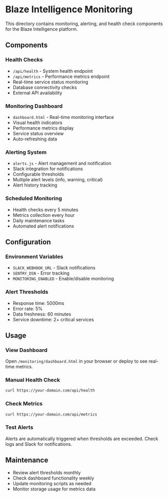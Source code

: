 # Blaze Intelligence Monitoring

This directory contains monitoring, alerting, and health check components for the Blaze Intelligence platform.

## Components

### Health Checks
- `/api/health` - System health endpoint
- `/api/metrics` - Performance metrics endpoint
- Real-time service status monitoring
- Database connectivity checks
- External API availability

### Monitoring Dashboard
- `dashboard.html` - Real-time monitoring interface
- Visual health indicators
- Performance metrics display
- Service status overview
- Auto-refreshing data

### Alerting System
- `alerts.js` - Alert management and notification
- Slack integration for notifications
- Configurable thresholds
- Multiple alert levels (info, warning, critical)
- Alert history tracking

### Scheduled Monitoring
- Health checks every 5 minutes
- Metrics collection every hour
- Daily maintenance tasks
- Automated alert notifications

## Configuration

### Environment Variables
- `SLACK_WEBHOOK_URL` - Slack notifications
- `SENTRY_DSN` - Error tracking
- `MONITORING_ENABLED` - Enable/disable monitoring

### Alert Thresholds
- Response time: 5000ms
- Error rate: 5%
- Data freshness: 60 minutes
- Service downtime: 2+ critical services

## Usage

### View Dashboard
Open `/monitoring/dashboard.html` in your browser or deploy to see real-time metrics.

### Manual Health Check
```bash
curl https://your-domain.com/api/health
```

### Check Metrics
```bash
curl https://your-domain.com/api/metrics
```

### Test Alerts
Alerts are automatically triggered when thresholds are exceeded. Check logs and Slack for notifications.

## Maintenance

- Review alert thresholds monthly
- Check dashboard functionality weekly
- Update monitoring scripts as needed
- Monitor storage usage for metrics data
